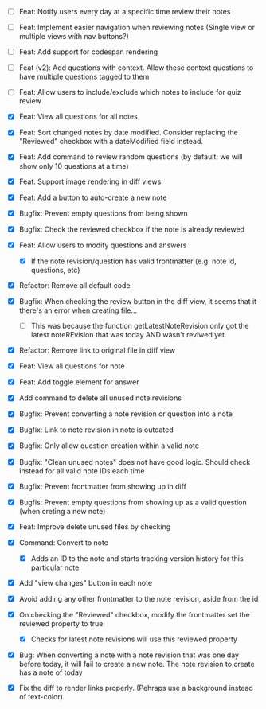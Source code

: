 - [ ] Feat: Notify users every day at a specific time review their notes
- [ ] Feat: Implement easier navigation when reviewing notes (Single view or multiple views with nav buttons?)
- [ ] Feat: Add support for codespan rendering
- [ ] Feat (v2): Add questions with context. Allow these context questions to have multiple questions tagged to them
- [ ] Feat: Allow users to include/exclude which notes to include for quiz review
- [x] Feat: View all questions for all notes
- [x] Feat: Sort changed notes by date modified. Consider replacing the "Reviewed" checkbox with a dateModified field instead.
- [x] Feat: Add command to review random questions (by default: we will show only 10 questions at a time)
- [x] Feat: Support image rendering in diff views
- [x] Feat: Add a button to auto-create a new note
- [x] Bugfix: Prevent empty questions from being shown
- [x] Bugfix: Check the reviewed checkbox if the note is already reviewed
- [x] Feat: Allow users to modify questions and answers
    - [x] If the note revision/question has valid frontmatter (e.g. note id, questions, etc)
- [x] Refactor: Remove all default code
- [x] Bugfix: When checking the review button in the diff view, it seems that it there's an error when creating file...
    - [ ] This was because the function getLatestNoteRevision only got the latest noteREvision that was today AND wasn't reviwed yet. 
- [x] Refactor: Remove link to original file in diff view
- [x] Feat: View all questions for note
- [x] Feat: Add toggle element for answer
- [x] Add command to delete all unused note revisions
- [x] Bugfix: Prevent converting a note revision or question into a note
- [x] Bugfix: Link to note revision in note is outdated
- [x] Bugfix: Only allow question creation within a valid note
- [x] Bugfix: "Clean unused notes" does not have good logic. Should check instead for all valid note IDs each time
- [x] Bugfix: Prevent frontmatter from showing up in diff
- [x] Bugfis: Prevent empty questions from showing up as a valid question (when creting a new note)
- [x] Feat: Improve delete unused files by checking

- [x] Command: Convert to note
    - [x] Adds an ID to the note and starts tracking version history for this particular note
- [x] Add "view changes" button in each note
- [x] Avoid adding any other frontmatter to the note revision, aside from the id
- [x] On checking the "Reviewed" checkbox, modify the frontmatter set the reviewed property to true
    - [x] Checks for latest note revisions will use this reviewed property
- [x] Bug: When converting a note with a note revision that was one day before today, it will fail to create a new note. The note revision to create has a note of today
- [x] Fix the diff to render links properly. (Pehraps use a background instead of text-color)